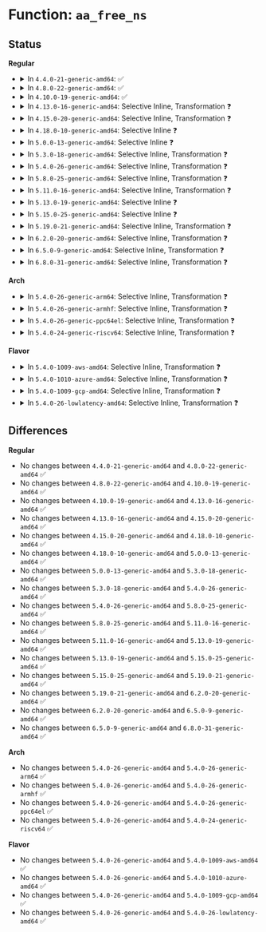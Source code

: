 # Function: <code>aa_free_ns</code>

## Status
<b>Regular</b>
<ul>
<li>
<details>
<summary>In <code>4.4.0-21-generic-amd64</code>: ✅</summary>

```c
void aa_free_ns(struct aa_ns * ns)
```

```json
{
  "name": "aa_free_ns",
  "collision_type": "Unique Global",
  "inline_type": "No",
  "funcs": [
    {
      "addr": 18446744071582599232,
      "name": "aa_free_ns",
      "external": true,
      "loc": "security/apparmor/policy_ns.c:136",
      "file": "security/apparmor/policy_ns.c",
      "inline": "seen, unknown",
      "caller_inline": [],
      "caller_func": [
        "security/apparmor/policy_ns.c:aa_prepare_ns"
      ]
    }
  ],
  "symbols": [
    {
      "addr": 18446744071582599232,
      "name": "aa_free_ns",
      "section": ".text",
      "bind": "STB_GLOBAL",
      "size": 110
    }
  ]
}
```
</details>
</li>
<li>
<details>
<summary>In <code>4.8.0-22-generic-amd64</code>: ✅</summary>

```c
void aa_free_ns(struct aa_ns * ns)
```

```json
{
  "name": "aa_free_ns",
  "collision_type": "Unique Global",
  "inline_type": "No",
  "funcs": [
    {
      "addr": 18446744071582842912,
      "name": "aa_free_ns",
      "external": true,
      "loc": "security/apparmor/policy_ns.c:136",
      "file": "security/apparmor/policy_ns.c",
      "inline": "seen, unknown",
      "caller_inline": [],
      "caller_func": [
        "security/apparmor/policy_ns.c:__aa_create_ns"
      ]
    }
  ],
  "symbols": [
    {
      "addr": 18446744071582842912,
      "name": "aa_free_ns",
      "section": ".text",
      "bind": "STB_GLOBAL",
      "size": 155
    }
  ]
}
```
</details>
</li>
<li>
<details>
<summary>In <code>4.10.0-19-generic-amd64</code>: ✅</summary>

```c
void aa_free_ns(struct aa_ns * ns)
```

```json
{
  "name": "aa_free_ns",
  "collision_type": "Unique Global",
  "inline_type": "No",
  "funcs": [
    {
      "addr": 18446744071582938912,
      "name": "aa_free_ns",
      "external": true,
      "loc": "security/apparmor/policy_ns.c:137",
      "file": "security/apparmor/policy_ns.c",
      "inline": "seen, unknown",
      "caller_inline": [],
      "caller_func": [
        "security/apparmor/policy_ns.c:__aa_create_ns"
      ]
    }
  ],
  "symbols": [
    {
      "addr": 18446744071582938912,
      "name": "aa_free_ns",
      "section": ".text",
      "bind": "STB_GLOBAL",
      "size": 155
    }
  ]
}
```
</details>
</li>
<li>
<details>
<summary>In <code>4.13.0-16-generic-amd64</code>: Selective Inline, Transformation ❓</summary>

```c
void aa_free_ns(struct aa_ns * ns)
```

```json
{
  "name": "aa_free_ns",
  "collision_type": "Unique Global",
  "inline_type": "Selective",
  "funcs": [
    {
      "addr": 18446744071582957944,
      "name": "aa_free_ns",
      "external": true,
      "loc": "security/apparmor/policy_ns.c:141",
      "file": "security/apparmor/policy_ns.c",
      "inline": "not declared, inlined",
      "caller_inline": [
        "security/apparmor/policy_ns.c:__aa_create_ns"
      ],
      "caller_func": [
        "security/apparmor/policy_ns.c:__aa_create_ns"
      ]
    }
  ],
  "symbols": [
    {
      "addr": 18446744071582957600,
      "name": "aa_free_ns.part.3",
      "section": ".text",
      "bind": "STB_LOCAL",
      "size": 103
    },
    {
      "addr": 18446744071582958176,
      "name": "aa_free_ns",
      "section": ".text",
      "bind": "STB_GLOBAL",
      "size": 23
    }
  ]
}
```
</details>
</li>
<li>
<details>
<summary>In <code>4.15.0-20-generic-amd64</code>: Selective Inline, Transformation ❓</summary>

```c
void aa_free_ns(struct aa_ns * ns)
```

```json
{
  "name": "aa_free_ns",
  "collision_type": "Unique Global",
  "inline_type": "Selective",
  "funcs": [
    {
      "addr": 18446744071583120148,
      "name": "aa_free_ns",
      "external": true,
      "loc": "security/apparmor/policy_ns.c:141",
      "file": "security/apparmor/policy_ns.c",
      "inline": "not declared, inlined",
      "caller_inline": [
        "security/apparmor/policy_ns.c:__aa_create_ns"
      ],
      "caller_func": [
        "security/apparmor/policy_ns.c:__aa_create_ns"
      ]
    }
  ],
  "symbols": [
    {
      "addr": 18446744071583119328,
      "name": "aa_free_ns.part.3",
      "section": ".text",
      "bind": "STB_LOCAL",
      "size": 107
    },
    {
      "addr": 18446744071583120368,
      "name": "aa_free_ns",
      "section": ".text",
      "bind": "STB_GLOBAL",
      "size": 23
    }
  ]
}
```
</details>
</li>
<li>
<details>
<summary>In <code>4.18.0-10-generic-amd64</code>: Selective Inline ❓</summary>

```c
void aa_free_ns(struct aa_ns * ns)
```

```json
{
  "name": "aa_free_ns",
  "collision_type": "Unique Global",
  "inline_type": "Selective",
  "funcs": [
    {
      "addr": 18446744071583325616,
      "name": "aa_free_ns",
      "external": true,
      "loc": "security/apparmor/policy_ns.c:141",
      "file": "security/apparmor/policy_ns.c",
      "inline": "not declared, inlined",
      "caller_inline": [],
      "caller_func": [
        "security/apparmor/policy_ns.c:__aa_create_ns"
      ]
    }
  ],
  "symbols": [
    {
      "addr": 18446744071583325616,
      "name": "aa_free_ns",
      "section": ".text",
      "bind": "STB_GLOBAL",
      "size": 115
    }
  ]
}
```
</details>
</li>
<li>
<details>
<summary>In <code>5.0.0-13-generic-amd64</code>: Selective Inline ❓</summary>

```c
void aa_free_ns(struct aa_ns * ns)
```

```json
{
  "name": "aa_free_ns",
  "collision_type": "Unique Global",
  "inline_type": "Selective",
  "funcs": [
    {
      "addr": 18446744071583444176,
      "name": "aa_free_ns",
      "external": true,
      "loc": "security/apparmor/policy_ns.c:141",
      "file": "security/apparmor/policy_ns.c",
      "inline": "not declared, inlined",
      "caller_inline": [],
      "caller_func": [
        "security/apparmor/policy_ns.c:__aa_create_ns"
      ]
    }
  ],
  "symbols": [
    {
      "addr": 18446744071583444176,
      "name": "aa_free_ns",
      "section": ".text",
      "bind": "STB_GLOBAL",
      "size": 115
    }
  ]
}
```
</details>
</li>
<li>
<details>
<summary>In <code>5.3.0-18-generic-amd64</code>: Selective Inline, Transformation ❓</summary>

```c
void aa_free_ns(struct aa_ns * ns)
```

```json
{
  "name": "aa_free_ns",
  "collision_type": "Unique Global",
  "inline_type": "Selective",
  "funcs": [
    {
      "addr": 18446744071583629424,
      "name": "aa_free_ns",
      "external": true,
      "loc": "security/apparmor/policy_ns.c:137",
      "file": "security/apparmor/policy_ns.c",
      "inline": "not declared, inlined",
      "caller_inline": [
        "security/apparmor/policy_ns.c:__aa_create_ns"
      ],
      "caller_func": [
        "security/apparmor/policy_ns.c:__aa_create_ns"
      ]
    }
  ],
  "symbols": [
    {
      "addr": 18446744071583628560,
      "name": "aa_free_ns.part.0",
      "section": ".text",
      "bind": "STB_LOCAL",
      "size": 115
    },
    {
      "addr": 18446744071583629584,
      "name": "aa_free_ns",
      "section": ".text",
      "bind": "STB_GLOBAL",
      "size": 22
    }
  ]
}
```
</details>
</li>
<li>
<details>
<summary>In <code>5.4.0-26-generic-amd64</code>: Selective Inline, Transformation ❓</summary>

```c
void aa_free_ns(struct aa_ns * ns)
```

```json
{
  "name": "aa_free_ns",
  "collision_type": "Unique Global",
  "inline_type": "Selective",
  "funcs": [
    {
      "addr": 18446744071583735600,
      "name": "aa_free_ns",
      "external": true,
      "loc": "security/apparmor/policy_ns.c:137",
      "file": "security/apparmor/policy_ns.c",
      "inline": "not declared, inlined",
      "caller_inline": [
        "security/apparmor/policy_ns.c:__aa_create_ns"
      ],
      "caller_func": [
        "security/apparmor/policy_ns.c:__aa_create_ns"
      ]
    }
  ],
  "symbols": [
    {
      "addr": 18446744071583734736,
      "name": "aa_free_ns.part.0",
      "section": ".text",
      "bind": "STB_LOCAL",
      "size": 115
    },
    {
      "addr": 18446744071583735760,
      "name": "aa_free_ns",
      "section": ".text",
      "bind": "STB_GLOBAL",
      "size": 22
    }
  ]
}
```
</details>
</li>
<li>
<details>
<summary>In <code>5.8.0-25-generic-amd64</code>: Selective Inline, Transformation ❓</summary>

```c
void aa_free_ns(struct aa_ns * ns)
```

```json
{
  "name": "aa_free_ns",
  "collision_type": "Unique Global",
  "inline_type": "Selective",
  "funcs": [
    {
      "addr": 18446744071584119236,
      "name": "aa_free_ns",
      "external": true,
      "loc": "security/apparmor/policy_ns.c:137",
      "file": "security/apparmor/policy_ns.c",
      "inline": "not declared, inlined",
      "caller_inline": [
        "security/apparmor/policy_ns.c:__aa_create_ns"
      ],
      "caller_func": [
        "security/apparmor/policy_ns.c:__aa_create_ns"
      ]
    }
  ],
  "symbols": [
    {
      "addr": 18446744071584118176,
      "name": "aa_free_ns.part.0",
      "section": ".text",
      "bind": "STB_LOCAL",
      "size": 136
    },
    {
      "addr": 18446744071584119472,
      "name": "aa_free_ns",
      "section": ".text",
      "bind": "STB_GLOBAL",
      "size": 142
    }
  ]
}
```
</details>
</li>
<li>
<details>
<summary>In <code>5.11.0-16-generic-amd64</code>: Selective Inline, Transformation ❓</summary>

```c
void aa_free_ns(struct aa_ns * ns)
```

```json
{
  "name": "aa_free_ns",
  "collision_type": "Unique Global",
  "inline_type": "Selective",
  "funcs": [
    {
      "addr": 18446744071584238192,
      "name": "aa_free_ns",
      "external": true,
      "loc": "security/apparmor/policy_ns.c:137",
      "file": "security/apparmor/policy_ns.c",
      "inline": "not declared, inlined",
      "caller_inline": [
        "security/apparmor/policy_ns.c:__aa_create_ns"
      ],
      "caller_func": [
        "security/apparmor/policy_ns.c:__aa_create_ns"
      ]
    }
  ],
  "symbols": [
    {
      "addr": 18446744071584237120,
      "name": "aa_free_ns.part.0",
      "section": ".text",
      "bind": "STB_LOCAL",
      "size": 136
    },
    {
      "addr": 18446744071584238416,
      "name": "aa_free_ns",
      "section": ".text",
      "bind": "STB_GLOBAL",
      "size": 142
    }
  ]
}
```
</details>
</li>
<li>
<details>
<summary>In <code>5.13.0-19-generic-amd64</code>: Selective Inline ❓</summary>

```c
void aa_free_ns(struct aa_ns * ns)
```

```json
{
  "name": "aa_free_ns",
  "collision_type": "Unique Global",
  "inline_type": "Selective",
  "funcs": [
    {
      "addr": 18446744071584263088,
      "name": "aa_free_ns",
      "external": true,
      "loc": "security/apparmor/policy_ns.c:137",
      "file": "security/apparmor/policy_ns.c",
      "inline": "not declared, inlined",
      "caller_inline": [
        "security/apparmor/policy_ns.c:__aa_create_ns",
        "security/apparmor/policy_ns.c:__aa_create_ns"
      ],
      "caller_func": []
    }
  ],
  "symbols": [
    {
      "addr": 18446744071584263424,
      "name": "aa_free_ns",
      "section": ".text",
      "bind": "STB_GLOBAL",
      "size": 142
    }
  ]
}
```
</details>
</li>
<li>
<details>
<summary>In <code>5.15.0-25-generic-amd64</code>: Selective Inline ❓</summary>

```c
void aa_free_ns(struct aa_ns * ns)
```

```json
{
  "name": "aa_free_ns",
  "collision_type": "Unique Global",
  "inline_type": "Selective",
  "funcs": [
    {
      "addr": 18446744071584649040,
      "name": "aa_free_ns",
      "external": true,
      "loc": "security/apparmor/policy_ns.c:137",
      "file": "security/apparmor/policy_ns.c",
      "inline": "not declared, inlined",
      "caller_inline": [
        "security/apparmor/policy_ns.c:__aa_create_ns",
        "security/apparmor/policy_ns.c:__aa_create_ns"
      ],
      "caller_func": []
    }
  ],
  "symbols": [
    {
      "addr": 18446744071584649376,
      "name": "aa_free_ns",
      "section": ".text",
      "bind": "STB_GLOBAL",
      "size": 142
    }
  ]
}
```
</details>
</li>
<li>
<details>
<summary>In <code>5.19.0-21-generic-amd64</code>: Selective Inline, Transformation ❓</summary>

```c
void aa_free_ns(struct aa_ns * ns)
```

```json
{
  "name": "aa_free_ns",
  "collision_type": "Unique Global",
  "inline_type": "Selective",
  "funcs": [
    {
      "addr": 18446744071617234920,
      "name": "aa_free_ns",
      "external": true,
      "loc": "security/apparmor/policy_ns.c:152",
      "file": "security/apparmor/policy_ns.c",
      "inline": "not declared, inlined",
      "caller_inline": [
        "security/apparmor/policy_ns.c:aa_alloc_root_ns",
        "security/apparmor/policy_ns.c:__aa_create_ns"
      ],
      "caller_func": [
        "security/apparmor/policy_ns.c:aa_alloc_root_ns",
        "security/apparmor/policy_ns.c:__aa_create_ns"
      ]
    }
  ],
  "symbols": [
    {
      "addr": 18446744071585305296,
      "name": "aa_free_ns.part.0",
      "section": ".text",
      "bind": "STB_LOCAL",
      "size": 143
    },
    {
      "addr": 18446744071585306896,
      "name": "aa_free_ns",
      "section": ".text",
      "bind": "STB_GLOBAL",
      "size": 34
    }
  ]
}
```
</details>
</li>
<li>
<details>
<summary>In <code>6.2.0-20-generic-amd64</code>: Selective Inline, Transformation ❓</summary>

```c
void aa_free_ns(struct aa_ns * ns)
```

```json
{
  "name": "aa_free_ns",
  "collision_type": "Unique Global",
  "inline_type": "Selective",
  "funcs": [
    {
      "addr": 18446744071627947696,
      "name": "aa_free_ns",
      "external": true,
      "loc": "security/apparmor/policy_ns.c:151",
      "file": "security/apparmor/policy_ns.c",
      "inline": "not declared, inlined",
      "caller_inline": [
        "security/apparmor/policy_ns.c:aa_alloc_root_ns",
        "security/apparmor/policy_ns.c:__aa_create_ns"
      ],
      "caller_func": [
        "security/apparmor/policy_ns.c:aa_alloc_root_ns",
        "security/apparmor/policy_ns.c:__aa_create_ns"
      ]
    }
  ],
  "symbols": [
    {
      "addr": 18446744071586045168,
      "name": "aa_free_ns.part.0",
      "section": ".text",
      "bind": "STB_LOCAL",
      "size": 143
    },
    {
      "addr": 18446744071586046016,
      "name": "aa_free_ns",
      "section": ".text",
      "bind": "STB_GLOBAL",
      "size": 34
    }
  ]
}
```
</details>
</li>
<li>
<details>
<summary>In <code>6.5.0-9-generic-amd64</code>: Selective Inline, Transformation ❓</summary>

```c
void aa_free_ns(struct aa_ns * ns)
```

```json
{
  "name": "aa_free_ns",
  "collision_type": "Unique Global",
  "inline_type": "Selective",
  "funcs": [
    {
      "addr": 18446744071619710960,
      "name": "aa_free_ns",
      "external": true,
      "loc": "security/apparmor/policy_ns.c:151",
      "file": "security/apparmor/policy_ns.c",
      "inline": "not declared, inlined",
      "caller_inline": [
        "security/apparmor/policy_ns.c:aa_alloc_root_ns",
        "security/apparmor/policy_ns.c:__aa_create_ns"
      ],
      "caller_func": [
        "security/apparmor/policy_ns.c:aa_alloc_root_ns",
        "security/apparmor/policy_ns.c:__aa_create_ns"
      ]
    }
  ],
  "symbols": [
    {
      "addr": 18446744071586280176,
      "name": "aa_free_ns.part.0",
      "section": ".text",
      "bind": "STB_LOCAL",
      "size": 143
    },
    {
      "addr": 18446744071586281024,
      "name": "aa_free_ns",
      "section": ".text",
      "bind": "STB_GLOBAL",
      "size": 34
    }
  ]
}
```
</details>
</li>
<li>
<details>
<summary>In <code>6.8.0-31-generic-amd64</code>: Selective Inline, Transformation ❓</summary>

```c
void aa_free_ns(struct aa_ns * ns)
```

```json
{
  "name": "aa_free_ns",
  "collision_type": "Unique Global",
  "inline_type": "Selective",
  "funcs": [
    {
      "addr": 18446744071622018048,
      "name": "aa_free_ns",
      "external": true,
      "loc": "security/apparmor/policy_ns.c:151",
      "file": "security/apparmor/policy_ns.c",
      "inline": "not declared, inlined",
      "caller_inline": [
        "security/apparmor/policy_ns.c:aa_alloc_root_ns",
        "security/apparmor/policy_ns.c:__aa_create_ns"
      ],
      "caller_func": [
        "security/apparmor/policy_ns.c:aa_alloc_root_ns",
        "security/apparmor/policy_ns.c:__aa_create_ns"
      ]
    }
  ],
  "symbols": [
    {
      "addr": 18446744071586537088,
      "name": "aa_free_ns.part.0",
      "section": ".text",
      "bind": "STB_LOCAL",
      "size": 143
    },
    {
      "addr": 18446744071586537936,
      "name": "aa_free_ns",
      "section": ".text",
      "bind": "STB_GLOBAL",
      "size": 34
    }
  ]
}
```
</details>
</li>
</ul>
<b>Arch</b>
<ul>
<li>
<details>
<summary>In <code>5.4.0-26-generic-arm64</code>: Selective Inline, Transformation ❓</summary>

```c
void aa_free_ns(struct aa_ns * ns)
```

```json
{
  "name": "aa_free_ns",
  "collision_type": "Unique Global",
  "inline_type": "Selective",
  "funcs": [
    {
      "addr": 18446603336495532408,
      "name": "aa_free_ns",
      "external": true,
      "loc": "security/apparmor/policy_ns.c:137",
      "file": "security/apparmor/policy_ns.c",
      "inline": "not declared, inlined",
      "caller_inline": [
        "security/apparmor/policy_ns.c:__aa_create_ns"
      ],
      "caller_func": [
        "security/apparmor/policy_ns.c:__aa_create_ns"
      ]
    }
  ],
  "symbols": [
    {
      "addr": 18446603336495532008,
      "name": "aa_free_ns.part.0",
      "section": ".text",
      "bind": "STB_LOCAL",
      "size": 124
    },
    {
      "addr": 18446603336495532760,
      "name": "aa_free_ns",
      "section": ".text",
      "bind": "STB_GLOBAL",
      "size": 48
    }
  ]
}
```
</details>
</li>
<li>
<details>
<summary>In <code>5.4.0-26-generic-armhf</code>: Selective Inline, Transformation ❓</summary>

```c
void aa_free_ns(struct aa_ns * ns)
```

```json
{
  "name": "aa_free_ns",
  "collision_type": "Unique Global",
  "inline_type": "Selective",
  "funcs": [
    {
      "addr": 3228898628,
      "name": "aa_free_ns",
      "external": true,
      "loc": "security/apparmor/policy_ns.c:137",
      "file": "security/apparmor/policy_ns.c",
      "inline": "not declared, inlined",
      "caller_inline": [
        "security/apparmor/policy_ns.c:__aa_create_ns"
      ],
      "caller_func": [
        "security/apparmor/policy_ns.c:__aa_create_ns"
      ]
    }
  ],
  "symbols": [
    {
      "addr": 3228898272,
      "name": "aa_free_ns.part.0",
      "section": ".text",
      "bind": "STB_LOCAL",
      "size": 124
    },
    {
      "addr": 3228898880,
      "name": "aa_free_ns",
      "section": ".text",
      "bind": "STB_GLOBAL",
      "size": 36
    }
  ]
}
```
</details>
</li>
<li>
<details>
<summary>In <code>5.4.0-26-generic-ppc64el</code>: Selective Inline, Transformation ❓</summary>

```c
void aa_free_ns(struct aa_ns * ns)
```

```json
{
  "name": "aa_free_ns",
  "collision_type": "Unique Global",
  "inline_type": "Selective",
  "funcs": [
    {
      "addr": 13835058055289614028,
      "name": "aa_free_ns",
      "external": true,
      "loc": "security/apparmor/policy_ns.c:137",
      "file": "security/apparmor/policy_ns.c",
      "inline": "not declared, inlined",
      "caller_inline": [
        "security/apparmor/policy_ns.c:__aa_create_ns"
      ],
      "caller_func": [
        "security/apparmor/policy_ns.c:__aa_create_ns"
      ]
    }
  ],
  "symbols": [
    {
      "addr": 13835058055289613392,
      "name": "aa_free_ns.part.0",
      "section": ".text",
      "bind": "STB_LOCAL",
      "size": 240
    },
    {
      "addr": 13835058055289614384,
      "name": "aa_free_ns",
      "section": ".text",
      "bind": "STB_GLOBAL",
      "size": 28
    }
  ]
}
```
</details>
</li>
<li>
<details>
<summary>In <code>5.4.0-24-generic-riscv64</code>: Selective Inline, Transformation ❓</summary>

```c
void aa_free_ns(struct aa_ns * ns)
```

```json
{
  "name": "aa_free_ns",
  "collision_type": "Unique Global",
  "inline_type": "Selective",
  "funcs": [
    {
      "addr": 18446743936274708608,
      "name": "aa_free_ns",
      "external": true,
      "loc": "security/apparmor/policy_ns.c:137",
      "file": "security/apparmor/policy_ns.c",
      "inline": "not declared, inlined",
      "caller_inline": [
        "security/apparmor/policy_ns.c:__aa_create_ns"
      ],
      "caller_func": [
        "security/apparmor/policy_ns.c:__aa_create_ns"
      ]
    }
  ],
  "symbols": [
    {
      "addr": 18446743936274708260,
      "name": "aa_free_ns.part.0",
      "section": ".text",
      "bind": "STB_LOCAL",
      "size": 116
    },
    {
      "addr": 18446743936274708864,
      "name": "aa_free_ns",
      "section": ".text",
      "bind": "STB_GLOBAL",
      "size": 44
    }
  ]
}
```
</details>
</li>
</ul>
<b>Flavor</b>
<ul>
<li>
<details>
<summary>In <code>5.4.0-1009-aws-amd64</code>: Selective Inline, Transformation ❓</summary>

```c
void aa_free_ns(struct aa_ns * ns)
```

```json
{
  "name": "aa_free_ns",
  "collision_type": "Unique Global",
  "inline_type": "Selective",
  "funcs": [
    {
      "addr": 18446744071583704336,
      "name": "aa_free_ns",
      "external": true,
      "loc": "security/apparmor/policy_ns.c:137",
      "file": "security/apparmor/policy_ns.c",
      "inline": "not declared, inlined",
      "caller_inline": [
        "security/apparmor/policy_ns.c:__aa_create_ns"
      ],
      "caller_func": [
        "security/apparmor/policy_ns.c:__aa_create_ns"
      ]
    }
  ],
  "symbols": [
    {
      "addr": 18446744071583703472,
      "name": "aa_free_ns.part.0",
      "section": ".text",
      "bind": "STB_LOCAL",
      "size": 115
    },
    {
      "addr": 18446744071583704496,
      "name": "aa_free_ns",
      "section": ".text",
      "bind": "STB_GLOBAL",
      "size": 22
    }
  ]
}
```
</details>
</li>
<li>
<details>
<summary>In <code>5.4.0-1010-azure-amd64</code>: Selective Inline, Transformation ❓</summary>

```c
void aa_free_ns(struct aa_ns * ns)
```

```json
{
  "name": "aa_free_ns",
  "collision_type": "Unique Global",
  "inline_type": "Selective",
  "funcs": [
    {
      "addr": 18446744071583641392,
      "name": "aa_free_ns",
      "external": true,
      "loc": "security/apparmor/policy_ns.c:137",
      "file": "security/apparmor/policy_ns.c",
      "inline": "not declared, inlined",
      "caller_inline": [
        "security/apparmor/policy_ns.c:__aa_create_ns"
      ],
      "caller_func": [
        "security/apparmor/policy_ns.c:__aa_create_ns"
      ]
    }
  ],
  "symbols": [
    {
      "addr": 18446744071583640528,
      "name": "aa_free_ns.part.0",
      "section": ".text",
      "bind": "STB_LOCAL",
      "size": 115
    },
    {
      "addr": 18446744071583641552,
      "name": "aa_free_ns",
      "section": ".text",
      "bind": "STB_GLOBAL",
      "size": 22
    }
  ]
}
```
</details>
</li>
<li>
<details>
<summary>In <code>5.4.0-1009-gcp-amd64</code>: Selective Inline, Transformation ❓</summary>

```c
void aa_free_ns(struct aa_ns * ns)
```

```json
{
  "name": "aa_free_ns",
  "collision_type": "Unique Global",
  "inline_type": "Selective",
  "funcs": [
    {
      "addr": 18446744071583688112,
      "name": "aa_free_ns",
      "external": true,
      "loc": "security/apparmor/policy_ns.c:137",
      "file": "security/apparmor/policy_ns.c",
      "inline": "not declared, inlined",
      "caller_inline": [
        "security/apparmor/policy_ns.c:__aa_create_ns"
      ],
      "caller_func": [
        "security/apparmor/policy_ns.c:__aa_create_ns"
      ]
    }
  ],
  "symbols": [
    {
      "addr": 18446744071583687248,
      "name": "aa_free_ns.part.0",
      "section": ".text",
      "bind": "STB_LOCAL",
      "size": 115
    },
    {
      "addr": 18446744071583688272,
      "name": "aa_free_ns",
      "section": ".text",
      "bind": "STB_GLOBAL",
      "size": 22
    }
  ]
}
```
</details>
</li>
<li>
<details>
<summary>In <code>5.4.0-26-lowlatency-amd64</code>: Selective Inline, Transformation ❓</summary>

```c
void aa_free_ns(struct aa_ns * ns)
```

```json
{
  "name": "aa_free_ns",
  "collision_type": "Unique Global",
  "inline_type": "Selective",
  "funcs": [
    {
      "addr": 18446744071583787936,
      "name": "aa_free_ns",
      "external": true,
      "loc": "security/apparmor/policy_ns.c:137",
      "file": "security/apparmor/policy_ns.c",
      "inline": "not declared, inlined",
      "caller_inline": [
        "security/apparmor/policy_ns.c:__aa_create_ns"
      ],
      "caller_func": [
        "security/apparmor/policy_ns.c:__aa_create_ns"
      ]
    }
  ],
  "symbols": [
    {
      "addr": 18446744071583787072,
      "name": "aa_free_ns.part.0",
      "section": ".text",
      "bind": "STB_LOCAL",
      "size": 115
    },
    {
      "addr": 18446744071583788096,
      "name": "aa_free_ns",
      "section": ".text",
      "bind": "STB_GLOBAL",
      "size": 22
    }
  ]
}
```
</details>
</li>
</ul>

## Differences
<b>Regular</b>
<ul>
<li>
No changes between <code>4.4.0-21-generic-amd64</code> and <code>4.8.0-22-generic-amd64</code> ✅
</li>
<li>
No changes between <code>4.8.0-22-generic-amd64</code> and <code>4.10.0-19-generic-amd64</code> ✅
</li>
<li>
No changes between <code>4.10.0-19-generic-amd64</code> and <code>4.13.0-16-generic-amd64</code> ✅
</li>
<li>
No changes between <code>4.13.0-16-generic-amd64</code> and <code>4.15.0-20-generic-amd64</code> ✅
</li>
<li>
No changes between <code>4.15.0-20-generic-amd64</code> and <code>4.18.0-10-generic-amd64</code> ✅
</li>
<li>
No changes between <code>4.18.0-10-generic-amd64</code> and <code>5.0.0-13-generic-amd64</code> ✅
</li>
<li>
No changes between <code>5.0.0-13-generic-amd64</code> and <code>5.3.0-18-generic-amd64</code> ✅
</li>
<li>
No changes between <code>5.3.0-18-generic-amd64</code> and <code>5.4.0-26-generic-amd64</code> ✅
</li>
<li>
No changes between <code>5.4.0-26-generic-amd64</code> and <code>5.8.0-25-generic-amd64</code> ✅
</li>
<li>
No changes between <code>5.8.0-25-generic-amd64</code> and <code>5.11.0-16-generic-amd64</code> ✅
</li>
<li>
No changes between <code>5.11.0-16-generic-amd64</code> and <code>5.13.0-19-generic-amd64</code> ✅
</li>
<li>
No changes between <code>5.13.0-19-generic-amd64</code> and <code>5.15.0-25-generic-amd64</code> ✅
</li>
<li>
No changes between <code>5.15.0-25-generic-amd64</code> and <code>5.19.0-21-generic-amd64</code> ✅
</li>
<li>
No changes between <code>5.19.0-21-generic-amd64</code> and <code>6.2.0-20-generic-amd64</code> ✅
</li>
<li>
No changes between <code>6.2.0-20-generic-amd64</code> and <code>6.5.0-9-generic-amd64</code> ✅
</li>
<li>
No changes between <code>6.5.0-9-generic-amd64</code> and <code>6.8.0-31-generic-amd64</code> ✅
</li>
</ul>
<b>Arch</b>
<ul>
<li>
No changes between <code>5.4.0-26-generic-amd64</code> and <code>5.4.0-26-generic-arm64</code> ✅
</li>
<li>
No changes between <code>5.4.0-26-generic-amd64</code> and <code>5.4.0-26-generic-armhf</code> ✅
</li>
<li>
No changes between <code>5.4.0-26-generic-amd64</code> and <code>5.4.0-26-generic-ppc64el</code> ✅
</li>
<li>
No changes between <code>5.4.0-26-generic-amd64</code> and <code>5.4.0-24-generic-riscv64</code> ✅
</li>
</ul>
<b>Flavor</b>
<ul>
<li>
No changes between <code>5.4.0-26-generic-amd64</code> and <code>5.4.0-1009-aws-amd64</code> ✅
</li>
<li>
No changes between <code>5.4.0-26-generic-amd64</code> and <code>5.4.0-1010-azure-amd64</code> ✅
</li>
<li>
No changes between <code>5.4.0-26-generic-amd64</code> and <code>5.4.0-1009-gcp-amd64</code> ✅
</li>
<li>
No changes between <code>5.4.0-26-generic-amd64</code> and <code>5.4.0-26-lowlatency-amd64</code> ✅
</li>
</ul>
